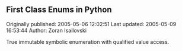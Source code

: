 ## First Class Enums in Python 
Originally published: 2005-05-06 12:02:51 
Last updated: 2005-05-09 16:53:44 
Author: Zoran Isailovski 
 
True immutable symbolic enumeration with qualified value access.